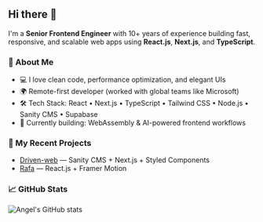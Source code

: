 ## Hi there 👋

I'm a **Senior Frontend Engineer** with 10+ years of experience building fast, responsive, and scalable web apps using **React.js**, **Next.js**, and **TypeScript**.

### 🚀 About Me
- 💻 I love clean code, performance optimization, and elegant UIs
- 🌍 Remote-first developer (worked with global teams like Microsoft)
- 🛠 Tech Stack: React • Next.js • TypeScript • Tailwind CSS • Node.js • Sanity CMS • Supabase
- 🧠 Currently building: WebAssembly & AI-powered frontend workflows

### 🔨 My Recent Projects
- [Driven-web](https://github.com/afox-tech/driven-web-com) — Sanity CMS + Next.js + Styled Components
- [Rafa](https://github.com/afox-tech/resumebuilder) — React.js + Framer Motion

### 📈 GitHub Stats
![Angel's GitHub stats](https://github-readme-stats.vercel.app/api?username=afox-tech&show_icons=true&theme=default)

<!--
**afox-tech/afox-tech** is a ✨ _special_ ✨ repository because its `README.md` (this file) appears on your GitHub profile.

Here are some ideas to get you started:

- 🔭 I’m currently working on ...
- 🌱 I’m currently learning ...
- 👯 I’m looking to collaborate on ...
- 🤔 I’m looking for help with ...
- 💬 Ask me about ...
- 📫 How to reach me: ...
- 😄 Pronouns: ...
- ⚡ Fun fact: ...
-->

